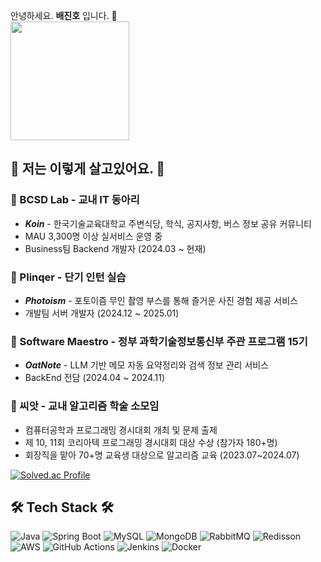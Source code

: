   
안녕하세요. **배진호** 입니다. 🙌   
<img src="https://github.com/user-attachments/assets/48965ce5-5708-4854-a8f3-395040835056" width="190px" /> 
  
## 🐜 저는 이렇게 살고있어요. 🐜   

### 💜 BCSD Lab  - 교내 IT 동아리
- ***Koin*** - 한국기술교육대학교 주변식당, 학식, 공지사항, 버스 정보 공유 커뮤니티   
- MAU 3,300명 이상 실서비스 운영 중
- Business팀 Backend 개발자 (2024.03 ~  현재)

   
### 💙 Plinqer  - 단기 인턴 실습
- ***Photoism*** - 포토이즘 무인 촬영 부스를 통해 즐거운 사진 경험 제공 서비스
- 개발팀 서버 개발자 (2024.12 ~ 2025.01)

   
### 🩵 Software Maestro  -  정부 과학기술정보통신부 주관 프로그램 15기
- ***OatNote*** - LLM 기반 메모 자동 요약정리와 검색 정보 관리 서비스
- BackEnd 전담 (2024.04 ~ 2024.11)

   
### 🌱 씨앗  - 교내 알고리즘 학술 소모임
- 컴퓨터공학과 프로그래밍 경시대회 개최 및 문제 출제   
- 제 10, 11회 코리아텍 프로그래밍 경시대회 대상 수상 (참가자 180+명)
- 회장직을 맡아 70+명 교육생 대상으로 알고리즘 교육 (2023.07~2024.07)   
   
[![Solved.ac Profile](http://mazassumnida.wtf/api/v2/generate_badge?boj=car584)](https://solved.ac/car584/)
  

  
## 🛠 Tech Stack 🛠
![Java](https://img.shields.io/badge/Java-%23ED8B00.svg?style=for-the-badge&logo=openjdk&logoColor=white)
![Spring Boot](https://img.shields.io/badge/Spring%20Boot-%236DB33F.svg?style=for-the-badge&logo=spring-boot&logoColor=white)
![MySQL](https://img.shields.io/badge/MySQL-%234479A1.svg?style=for-the-badge&logo=mysql&logoColor=white)
![MongoDB](https://img.shields.io/badge/MongoDB-%2347A248.svg?style=for-the-badge&logo=mongodb&logoColor=white)
![RabbitMQ](https://img.shields.io/badge/RabbitMQ-%23FF6600.svg?style=for-the-badge&logo=rabbitmq&logoColor=white)
![Redisson](https://img.shields.io/badge/Redisson-%23DC382D.svg?style=for-the-badge&logo=redis&logoColor=white)  
![AWS](https://img.shields.io/badge/AWS-%23FF9900.svg?style=for-the-badge&logo=amazon-aws&logoColor=white)
![GitHub Actions](https://img.shields.io/badge/GitHub%20Actions-%232088FF.svg?style=for-the-badge&logo=github-actions&logoColor=white)
![Jenkins](https://img.shields.io/badge/Jenkins-%23D24939.svg?style=for-the-badge&logo=jenkins&logoColor=white)
![Docker](https://img.shields.io/badge/Docker-%232496ED.svg?style=for-the-badge&logo=docker&logoColor=white)

